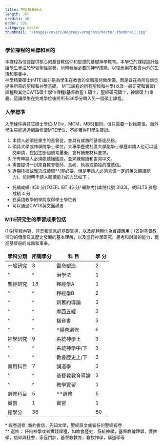 ```yaml
---
title: 神學精要碩士
length: 3年
credits: 36
order: 205
category: master
thumbnail: "/images/covers/degrees-programs/master.thumbnail.jpg"
---
```


### 學位課程的目標和目的

本課程為信徒提供核心的基督教信仰和思想的基礎神學教育。本學位的課程設計是讓學生專注於學習聖經書卷，同時發展必要的神學技能，以便應用在教會內外的生活和事奉中。\
神學精要碩士(MTE)並非是為學生在教會的全職服侍做準備，而是旨在為所有信徒提供所需的聖經和神學基礎。 MTE課程的所有聖經和神學(以及一般研究和實習)課程與其他CWTS碩士學位課程(基督教聖工碩士，聖經研究碩士，神學碩士)重疊。這讓學生在完成學位後將所有36學分轉入另一個碩士課程。

### 入學標準
入學條件與其它碩士學位(MDiv，MCM，MBS)相同，但只需要一封推薦信。海外學生只能通過網路修讀MTE學位，不能獲得F1學生簽證。

1. 申請人必須是重生的基督徒，並具有成熟的基督徒品格。
2. 須具大學或神學院學士學位，大專學歷或社區大學副學士學歷申請人也可以遞交申請，在招生部個別考量後，會有補充材料要求。
3. 所有申請人必須能聽懂國語，並熟練閱讀和書寫中文。
4. 需要提供一封來自教會牧師、長老、執事或領袖的推薦信。
5. 近期托福或雅思成績單**(非必要，但是申請人必須具備一定的英文閱讀能力)。能證明申請人閱讀能力的方法如下：
- 托福成績-450 分(TOEFL iBT 45 分/ 網路考)(本院代號 3133)。或IELTS 雅思成績 4 分
- 在英語教學的學院取得學士學位者
- 可以通過CWTS英文面試者

### MTE研究生的學習成果包括

(1)對聖經內容、背景和信息的基礎掌握，以及能夠轉化為實踐應用；(2)對基督教信仰的傳承及其歷史發展的基本理解，以及進行神學研究、思考和討論的能力，促進基督般的成熟和事奉。

| 學科分類                      | 所需學分 | 科 目                                                                                                              | 學 分 |
| ----------------------------- | -------- | ------------------------------------------------------------------------------------------------------------------ | ----- |
| 一般研究                      | 3        | 靈命塑造                                                                                                           | 2     |
| ^                             | ^         | 治學法                                                                                                            | 1     |
| 聖經研究                      | 18       | 釋經學A                                                                                                            | 1     |
| ^                             | ^        | 釋經學B                                                                                                            | 2     |
| ^                             | ^        | 新舊約導論                                                                                                         | 3     |
| ^                             | ^        | 摩西五經                                                                                                           | 3     |
| ^                             | ^        | 福音書                                                                                                             | 3     |
| ^                             | ^        | *經卷選修                                                                                                          | 6     |
| 神學研究                       | 9       |  系統神學上                                                                                                         | 3     |
| ^                             | ^        | 系統神學中/下                                                                                                      | 3     |
| ^                             | ^        | 教會歷史上/下                                                                                                      | 3     |
| 實用科目                      | 7        | 講道學                                                                                                             | 3     |
| ^                             | ^        | 基督教教育導論                                                                                                     | 3     |
| ^                             | ^        | 教學實習                                                                                                           | 1     |
| 選修科目                      | 5        | **選修                                                                                                             | 5     |
| 實習                          |1         | 實習                                                                                                               | 1     |
| 總學分                        | 36       |                                                                                                                    | 60    |

\* 經卷選修:  新約書信，先知文學，聖經原文或者任何聖經經卷\
\** 選修： 任何神學或者實踐課程，如教會歷史，系統神學，基督教倫理學，護教學，信仰與社會，家庭門訓，基督教教育，教牧神學，講道學等

